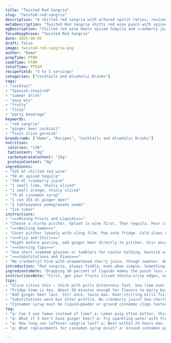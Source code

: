 ```yaml
---
title: "Twisted Red Sangria"
slug: "twisted-red-sangria"
description: "A chilled red sangria with altered spirit ratios, revised fruit mix, and a fizzy twist. Uses cranberry juice instead of orange juice, swap rum with spiced tequila. Ginger beer for the fizz, not ginger ale. Ingredients quantities reduced by roughly 30 percent to make 1 liter total. Refrigerate for just under an hour for flavors to meld. Add bubbles and ice last. Fresh lime replaces lemon for tart snap. Orange and pomegranate seeds bring color and subtle crunch. A splash of cinnamon syrup boosts warmth. Serves 4 to 5 thirsty guests. Easy to tweak for substitutions or allergies. Vibrant, layered, bright, fizzy."
metaDescription: "Twisted Red Sangria shifts red wine punch with spiced tequila, cranberry juice, cinnamon syrup, and a sharp lime twist. Fizzy, fruity, chilled refreshment, serves 4 to 5."
ogDescription: "Chilled red wine meets spiced tequila and cranberry juice. Cinnamon syrup warms, lime sharpens. Ginger beer bubbles last. Refreshing, layered, easy to tweak."
focusKeyphrase: "Twisted Red Sangria"
date: 2025-08-05
draft: false
image: twisted-red-sangria.png
author: "Emma"
prepTime: PT8M
cookTime: PT0M
totalTime: PT55M
recipeYield: "4 to 5 servings"
categories: ["Cocktails and Alcoholic Drinks"]
tags:
- "cocktail"
- "Spanish-inspired"
- "summer drink"
- "easy mix"
- "fruity"
- "fizzy"
- "party beverage"
keywords:
- "red sangria"
- "ginger beer cocktail"
- "fruit slice garnish"
breadcrumb: ["Home", "Recipes", "Cocktails and Alcoholic Drinks"]
nutrition: 
 calories: "130"
 fatContent: "0g"
 carbohydrateContent: "15g"
 proteinContent: "0g"
ingredients:
- "525 ml chilled red wine"
- "50 ml spiced tequila"
- "350 ml cranberry juice"
- "1 small lime, thinly sliced"
- "1 small orange, thinly sliced"
- "75 ml cinnamon syrup"
- "1 can 355 ml ginger beer"
- "2 tablespoons pomegranate seeds"
- "Ice cubes"
instructions:
- "===Mixing Fruits and Liquids==="
- "Choose a sturdy pitcher. Splash in wine first. Then tequila. Pour cranberry juice next. Add cinnamon syrup carefully. Citrus slices - lime and orange - throw in with a gentle stir. Pomegranate seeds drop last. Stir lightly. No smashing fruit. Avoid over-agitation to prevent bitterness. Room for flavors to marry vibrantly."
- "===Waiting Game==="
- "Cover pitcher loosely with cling film. Pop into fridge. Cold slows oxidation, intensifies aromatics. Not too long though. About 50 minutes max. Check for scent—fruity and spicy notes should float on surface. Color deepens. Bubbles still absent, but muscles of flavor flexed."
- "===Fizz and Chill==="
- "Right before pouring, add ginger beer directly to pitcher. Stir once or twice. Nothing more. Add ice cubes to the mix or serve with ice-filled glasses. Listen for fizz crackling. Bright heady aroma of ginger cuts through the sweet-tart base here."
- "===Serving Tips==="
- "Use short stemmed glasses or tumblers for cooler holding. Garnish with extra citrus peel or whole pomegranate seeds if feeling fancy. Drink within an hour or two to enjoy freshness before dilution dulls edges."
- "===Substitutions and Fixes==="
- "No cranberry? Fine with unsweetened cherry juice, though sweeter. No tequila? Brown spiced rum back in, but lower amount by 10 ml to balance. Can't find cinnamon syrup? Simple syrup infused with ground cinnamon works; add directly but stir thoroughly to avoid sediment at bottom. Ran out of ginger beer? Seltzer + grated fresh ginger + pinch ground cardamom is workable but use less than a can; fizz might drop faster so drink sooner."
introduction: "Red sangria, always fiddly, even when simple. Something about the way fruit softens in cold juice, the way cinnamon teases the nose just before you sip. One time I left it overnight—mistake. The fruit goes mushy, bitterness creeps up. Timing's everything. I’ve tinkered over years—less rum, swapped for spiced tequila, tried cranberry instead of orange for a tart pop. Ginger beer brings the fizz, but ginger ale not so much; lost personality that way. Citrus choice shifts the game too. Lime slices sharpen better than lemon’s mellow pucker. You want to see bright jewel-like pomegranate seeds sinking slowly through red tonic, juicy contrast to the smooth wine. It’s less dessert, more upgrade. Not just a throw-together party drink but something that earns its spot on the table."
ingredientsNote: "Dropping 30 percent of liquids makes the punch less overwhelming but keeps balance. Red wine base must be robust but not syrupy—think Spanish garnacha or tempranillo. Spiced tequila swaps rum’s tropical warmth for wood and pepper notes, refreshing flavor layering. Cranberry juice offers tartness, less sugary than orange juice yet fruity enough to marry with wine and spirit. Cinnamon syrup—not ground in powder form—is key; melts uniformly, no gritty unpleasant chunks. Pomegranate seeds add crunch and color punch, easy natural garnish. Ginger beer chosen over ginger ale for stronger spicy profile, sharper carbonation. Slice citrus thinly, avoid thick pith to prevent bitterness. Ice added just before serving to keep chill without bloating taste. Simple ingredient swaps keep allergies and pantry shortcomings in mind—cherry juice and seltzer with fresh ginger good backups. Cinnamon syrup can be homemade by infusing simple syrup with cinnamon sticks gently heated then cooled."
instructionsNote: "First, get your fruits sliced thinly—crisp edges, no mush down the line. Combine liquids gently in pitcher to avoid bruising fruit or overmixing which pulls bitterness from citrus peel. Let sit in fridge to meld but keep under hour. Watch color deepen—redder, richer. Sniffing develops confidence it’s ready. Adding fizz at last moment crucial or else carbonation dissipates and all feels dull flat water. Ice cubes keep the cold but not dilute immediately; choose clear, fresh-tasting ice to not taint flavors. Stirring ginger beer once or twice ensures bubbles but avoids flattening. Serve promptly, preferably with garnish for visual pop. If you overdo cinnamon syrup, notes become cloying, so measure carefully or wait to taste and adjust later. Leftovers won’t keep well beyond 24 hours; fruit breakdown ruins mouthfeel and flavors turn sour."
tips:
- "Slice citrus thin — thick pith pulls bitterness fast. Use lime over lemon. Brightness cuts through sweet layers. Don’t mash fruit while stirring. Gentle toss only to keep pieces intact. Fruits soften quietly in fridge, watch color deepen ruby red. Scents shift from raw citrus to spicy sweet perfume."
- "Fridge time is key. About 50 minutes enough for flavors to marry but not go mushy. Over wait, fruit texture collapses fast, bitterness sneaks in. Check aroma often. Should smell fruity spicy, no off notes. Cold slows oxidation. Avoid overnight chill, fruit mush wrecks mouthfeel instantly."
- "Add ginger beer last. Stir once, twice max. Over-stirring kills fizz. Listen for crackle, bubbles alive till poured. Ice goes at serving time, not before. Clear, fresh ice keeps chill without diluting immediately. Ice too early dulls aroma, weakens flavor punch, soda goes flat faster."
- "Substitutions work but alter profile. No cranberry juice? Use cherry but sweeter, adjust cinnamon syrup down. Missing spiced tequila? Brown spiced rum fits but cut 10ml to balance heat. Ginger ale? Lose spice punch, better swap sparkling water plus fresh grated ginger and pinch cardamom; fizz shorter, drink faster."
- "Cinnamon syrup must be liquid—powder or ground cinnamon clogs texture. Homemade: infuse simple syrup gently with cinnamon sticks, cool fully. Over syrup floods flavor, cloying. Add little, taste early. Keeps warmth without overpowering. Pomegranate seeds sink slow, add color and crunch last. Serve within a couple hours."
faq:
- "q: Can I use lemon instead of lime? a: Lemon pulp often bitter, thicker pith messes with smoothness. Lime slices sharper, brighten better. If lemon only, slice super thin, watch stirring gentler to avoid bitterness blast."
- "q: What if I don't have ginger beer? a: Try sparkling water with fresh grated ginger plus cardamom pinch. Fizz less intense, fades quicker. Add fizz just before serving, drink fast. Avoid ginger ale, too sweet and weak spice character."
- "q: How long can leftover sangria last? a: Best within 24 hours max. Fruit breaks down beyond that, mushy texture ruins experience. Flavor turns sour fast once opened and iced. Keep covered cold fridge, no ice until bottling. Stir gently before reuse."
- "q: What replacements for cinnamon syrup exist? a: Ground cinnamon powder clumps, not great. Simple syrup infused with cinnamon sticks warm then cooled works well. Add sparingly, too much syrup masks fruit. Homemade saves money, controls sweetness."

---
```

